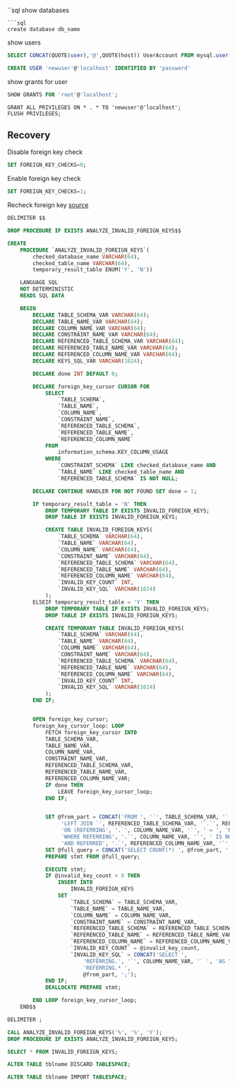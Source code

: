 ``sql
show databases
```
```sql
create database db_name
```



show users
```sql
SELECT CONCAT(QUOTE(user),'@',QUOTE(host)) UserAccount FROM mysql.user;
```
```sql
CREATE USER 'newuser'@'localhost' IDENTIFIED BY 'password'
```

show grants for user
```sql
SHOW GRANTS FOR 'root'@'localhost';
```
```
GRANT ALL PRIVILEGES ON * . * TO 'newuser'@'localhost';
FLUSH PRIVILEGES;

```


Recovery
---
Disable foreign key check

```sql
SET FOREIGN_KEY_CHECKS=0;
```
Enable foreign key check
```sql
SET FOREIGN_KEY_CHECKS=1;
```


Recheck foreign key [source](http://stackoverflow.com/questions/2250775/force-innodb-to-recheck-foreign-keys-on-a-table-tables)

```sql
DELIMITER $$

DROP PROCEDURE IF EXISTS ANALYZE_INVALID_FOREIGN_KEYS$$

CREATE
    PROCEDURE `ANALYZE_INVALID_FOREIGN_KEYS`(
        checked_database_name VARCHAR(64), 
        checked_table_name VARCHAR(64), 
        temporary_result_table ENUM('Y', 'N'))

    LANGUAGE SQL
    NOT DETERMINISTIC
    READS SQL DATA

    BEGIN
        DECLARE TABLE_SCHEMA_VAR VARCHAR(64);
        DECLARE TABLE_NAME_VAR VARCHAR(64);
        DECLARE COLUMN_NAME_VAR VARCHAR(64); 
        DECLARE CONSTRAINT_NAME_VAR VARCHAR(64);
        DECLARE REFERENCED_TABLE_SCHEMA_VAR VARCHAR(64);
        DECLARE REFERENCED_TABLE_NAME_VAR VARCHAR(64);
        DECLARE REFERENCED_COLUMN_NAME_VAR VARCHAR(64);
        DECLARE KEYS_SQL_VAR VARCHAR(1024);

        DECLARE done INT DEFAULT 0;

        DECLARE foreign_key_cursor CURSOR FOR
            SELECT
                `TABLE_SCHEMA`,
                `TABLE_NAME`,
                `COLUMN_NAME`,
                `CONSTRAINT_NAME`,
                `REFERENCED_TABLE_SCHEMA`,
                `REFERENCED_TABLE_NAME`,
                `REFERENCED_COLUMN_NAME`
            FROM 
                information_schema.KEY_COLUMN_USAGE 
            WHERE 
                `CONSTRAINT_SCHEMA` LIKE checked_database_name AND
                `TABLE_NAME` LIKE checked_table_name AND
                `REFERENCED_TABLE_SCHEMA` IS NOT NULL;

        DECLARE CONTINUE HANDLER FOR NOT FOUND SET done = 1;

        IF temporary_result_table = 'N' THEN
            DROP TEMPORARY TABLE IF EXISTS INVALID_FOREIGN_KEYS;
            DROP TABLE IF EXISTS INVALID_FOREIGN_KEYS;

            CREATE TABLE INVALID_FOREIGN_KEYS(
                `TABLE_SCHEMA` VARCHAR(64), 
                `TABLE_NAME` VARCHAR(64), 
                `COLUMN_NAME` VARCHAR(64), 
                `CONSTRAINT_NAME` VARCHAR(64),
                `REFERENCED_TABLE_SCHEMA` VARCHAR(64),
                `REFERENCED_TABLE_NAME` VARCHAR(64),
                `REFERENCED_COLUMN_NAME` VARCHAR(64),
                `INVALID_KEY_COUNT` INT,
                `INVALID_KEY_SQL` VARCHAR(1024)
            );
        ELSEIF temporary_result_table = 'Y' THEN
            DROP TEMPORARY TABLE IF EXISTS INVALID_FOREIGN_KEYS;
            DROP TABLE IF EXISTS INVALID_FOREIGN_KEYS;

            CREATE TEMPORARY TABLE INVALID_FOREIGN_KEYS(
                `TABLE_SCHEMA` VARCHAR(64), 
                `TABLE_NAME` VARCHAR(64), 
                `COLUMN_NAME` VARCHAR(64), 
                `CONSTRAINT_NAME` VARCHAR(64),
                `REFERENCED_TABLE_SCHEMA` VARCHAR(64),
                `REFERENCED_TABLE_NAME` VARCHAR(64),
                `REFERENCED_COLUMN_NAME` VARCHAR(64),
                `INVALID_KEY_COUNT` INT,
                `INVALID_KEY_SQL` VARCHAR(1024)
            );
        END IF;


        OPEN foreign_key_cursor;
        foreign_key_cursor_loop: LOOP
            FETCH foreign_key_cursor INTO 
            TABLE_SCHEMA_VAR, 
            TABLE_NAME_VAR, 
            COLUMN_NAME_VAR, 
            CONSTRAINT_NAME_VAR, 
            REFERENCED_TABLE_SCHEMA_VAR, 
            REFERENCED_TABLE_NAME_VAR, 
            REFERENCED_COLUMN_NAME_VAR;
            IF done THEN
                LEAVE foreign_key_cursor_loop;
            END IF;


            SET @from_part = CONCAT('FROM ', '`', TABLE_SCHEMA_VAR, '`.`', TABLE_NAME_VAR, '`', ' AS REFERRING ', 
                 'LEFT JOIN `', REFERENCED_TABLE_SCHEMA_VAR, '`.`', REFERENCED_TABLE_NAME_VAR, '`', ' AS REFERRED ', 
                 'ON (REFERRING', '.`', COLUMN_NAME_VAR, '`', ' = ', 'REFERRED', '.`', REFERENCED_COLUMN_NAME_VAR, '`', ') ', 
                 'WHERE REFERRING', '.`', COLUMN_NAME_VAR, '`', ' IS NOT NULL ',
                 'AND REFERRED', '.`', REFERENCED_COLUMN_NAME_VAR, '`', ' IS NULL');
            SET @full_query = CONCAT('SELECT COUNT(*) ', @from_part, ' INTO @invalid_key_count;');
            PREPARE stmt FROM @full_query;

            EXECUTE stmt;
            IF @invalid_key_count > 0 THEN
                INSERT INTO 
                    INVALID_FOREIGN_KEYS 
                SET 
                    `TABLE_SCHEMA` = TABLE_SCHEMA_VAR, 
                    `TABLE_NAME` = TABLE_NAME_VAR, 
                    `COLUMN_NAME` = COLUMN_NAME_VAR, 
                    `CONSTRAINT_NAME` = CONSTRAINT_NAME_VAR, 
                    `REFERENCED_TABLE_SCHEMA` = REFERENCED_TABLE_SCHEMA_VAR, 
                    `REFERENCED_TABLE_NAME` = REFERENCED_TABLE_NAME_VAR, 
                    `REFERENCED_COLUMN_NAME` = REFERENCED_COLUMN_NAME_VAR, 
                    `INVALID_KEY_COUNT` = @invalid_key_count,
                    `INVALID_KEY_SQL` = CONCAT('SELECT ', 
                        'REFERRING.', '`', COLUMN_NAME_VAR, '` ', 'AS "Invalid: ', COLUMN_NAME_VAR, '", ', 
                        'REFERRING.* ', 
                        @from_part, ';');
            END IF;
            DEALLOCATE PREPARE stmt; 

        END LOOP foreign_key_cursor_loop;
    END$$

DELIMITER ;

CALL ANALYZE_INVALID_FOREIGN_KEYS('%', '%', 'Y');
DROP PROCEDURE IF EXISTS ANALYZE_INVALID_FOREIGN_KEYS;

SELECT * FROM INVALID_FOREIGN_KEYS;
```


```sql
ALTER TABLE tblname DISCARD TABLESPACE;
```

```sql
ALTER TABLE tblname IMPORT TABLESPACE;
```
